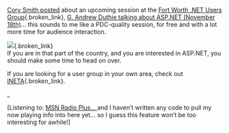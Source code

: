 [Cory Smith posted](http://addressof.com/blog/posts/272.aspx) about an upcoming session at the [Fort Worth .NET Users Group](http://www.fwdnug.org/){.broken_link}, [G. Andrew Duthie talking about ASP.NET (November 18th)](http://weblogs.asp.net/gad/posts/36737.aspx)&#8230; this sounds to me like a PDC-quality session, for free and with a lot more time for audience interaction.

[<img src="http://www.addressof.com/blog/images/fwdnug_logo_a.gif" border="0" />](http://www.fwdnug.org/){.broken_link}  
If you are in that part of the country, and you are interested in ASP.NET, you should make some time to head on over.

If you are looking for a user group in your own area, check out [INETA](http://ineta.org/){.broken_link}.

_</p> 

<div class="media">
  [Listening to: <a href="http://entertainment.msn.com/stations">MSN Radio Plus&#8230; </a>and I haven&#8217;t written any code to pull my now playing info into here yet&#8230; so I guess this feature won&#8217;t be too interesting for awhile!]
</div>

</i>